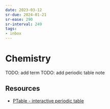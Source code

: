 ```yaml
---
date: 2023-03-12
sr-due: 2024-01-21
sr-ease: 290
sr-interval: 249
tags:
- inbox
---
```


# Chemistry

TODO: add term
TODO: add periodic table note

## Resources

- [PTable - interactive periodic table](http://www.ptable.com/)

